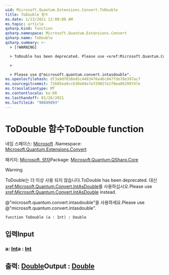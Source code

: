 ```yaml
---
uid: Microsoft.Quantum.Extensions.Convert.ToDouble
title: ToDouble 함수
ms.date: 1/23/2021 12:00:00 AM
ms.topic: article
qsharp.kind: function
qsharp.namespace: Microsoft.Quantum.Extensions.Convert
qsharp.name: ToDouble
qsharp.summary: >-
  > [!WARNING]

  > ToDouble has been deprecated. Please use <xref:Microsoft.Quantum.Convert.IntAsDouble> instead.

  >

  > Please use @"microsoft.quantum.convert.intasdouble".
ms.openlocfilehash: df3a9df038e45c4483476e46c847fde78e397ac7
ms.sourcegitcommit: 71605ea9cc630e84e7ef29027e1f0ea06299747e
ms.translationtype: MT
ms.contentlocale: ko-KR
ms.lasthandoff: 01/26/2021
ms.locfileid: "98849893"
---
```

# <a name="todouble-function"></a><span data-ttu-id="f802a-102">ToDouble 함수</span><span class="sxs-lookup"><span data-stu-id="f802a-102">ToDouble function</span></span>

<span data-ttu-id="f802a-103">네임 스페이스: [Microsoft](xref:Microsoft.Quantum.Extensions.Convert) .</span><span class="sxs-lookup"><span data-stu-id="f802a-103">Namespace: [Microsoft.Quantum.Extensions.Convert](xref:Microsoft.Quantum.Extensions.Convert)</span></span>

<span data-ttu-id="f802a-104">패키지: [Microsoft. 양자](https://nuget.org/packages/Microsoft.Quantum.QSharp.Core)</span><span class="sxs-lookup"><span data-stu-id="f802a-104">Package: [Microsoft.Quantum.QSharp.Core](https://nuget.org/packages/Microsoft.Quantum.QSharp.Core)</span></span>


> [!WARNING]
> <span data-ttu-id="f802a-105">ToDouble는 더 이상 사용 되지 않습니다.</span><span class="sxs-lookup"><span data-stu-id="f802a-105">ToDouble has been deprecated.</span></span> <span data-ttu-id="f802a-106">대신 <xref:Microsoft.Quantum.Convert.IntAsDouble>를 사용하십시오.</span><span class="sxs-lookup"><span data-stu-id="f802a-106">Please use <xref:Microsoft.Quantum.Convert.IntAsDouble> instead.</span></span>
>
> <span data-ttu-id="f802a-107">@"microsoft.quantum.convert.intasdouble"을 사용하세요.</span><span class="sxs-lookup"><span data-stu-id="f802a-107">Please use @"microsoft.quantum.convert.intasdouble".</span></span>



```qsharp
function ToDouble (a : Int) : Double
```


## <a name="input"></a><span data-ttu-id="f802a-108">입력</span><span class="sxs-lookup"><span data-stu-id="f802a-108">Input</span></span>

### <a name="a--int"></a><span data-ttu-id="f802a-109">a: [Int](xref:microsoft.quantum.lang-ref.int)</span><span class="sxs-lookup"><span data-stu-id="f802a-109">a : [Int](xref:microsoft.quantum.lang-ref.int)</span></span>





## <a name="output--double"></a><span data-ttu-id="f802a-110">출력: [Double](xref:microsoft.quantum.lang-ref.double)</span><span class="sxs-lookup"><span data-stu-id="f802a-110">Output : [Double](xref:microsoft.quantum.lang-ref.double)</span></span>

